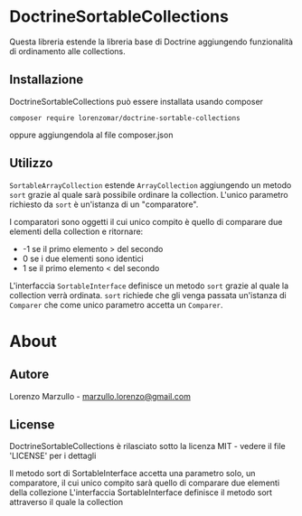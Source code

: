 DoctrineSortableCollections
=============================

Questa libreria estende la libreria base di Doctrine aggiungendo funzionalità di ordinamento alle collections.

Installazione
-------------

DoctrineSortableCollections può essere installata usando composer

```
composer require lorenzomar/doctrine-sortable-collections
```

oppure aggiungendola al file composer.json

Utilizzo
--------

`SortableArrayCollection` estende `ArrayCollection` aggiungendo un metodo `sort` grazie al quale sarà possibile ordinare la collection. L'unico parametro richiesto da `sort` è un'istanza di un "comparatore".

I comparatori sono oggetti il cui unico compito è quello di comparare due elementi della collection e ritornare:
* -1 se il primo elemento > del secondo
* 0 se i due elementi sono identici
* 1 se il primo elemento < del secondo

L'interfaccia `SortableInterface` definisce un metodo `sort` grazie al quale la collection verrà ordinata. `sort` richiede che gli venga passata un'istanza di `Comparer`  che come unico parametro accetta un `Comparer`.

About
=====

Autore
------

Lorenzo Marzullo - <marzullo.lorenzo@gmail.com>

License
-------

DoctrineSortableCollections è rilasciato sotto la licenza MIT - vedere il file 'LICENSE' per i dettagli


Il metodo sort di SortableInterface accetta una parametro solo, un comparatore, il cui unico compito sarà quello di comparare due elementi della collezione
L'interfaccia SortableInterface definisce il metodo sort attraverso il quale la collection

